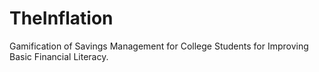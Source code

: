 # TheInflation
Gamification of Savings Management for College Students for Improving Basic Financial Literacy.

